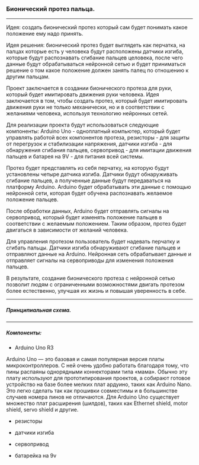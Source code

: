 ### Бионический протез пальца.

---

Идея: создать бионический протез который сам будет понимать какое положение ему надо принять.

Идея решения: бионический протез будет выглядеть как перчатка, на палцах которые есть у человека будут расположены датчики изгиба, которые будут распознавать сгибание пальцев целовека, после чего данные будут обрабатываться нейронной сетью и будет приниматься решение о том какое положение должен занять палец по отношению к другим пальцам.

Проект заключается в создании бионического протеза для руки, который будет имитировать движения руки человека. Идея заключается в том, чтобы создать протез, который будет имитировать движения руки не только механически, но и в соответствии с желаниями человека, используя технологию нейронных сетей.

Для реализации проекта будут использоваться следующие компоненты: Arduino Uno - одноплатный компьютер, который будет управлять работой всех компонентов протеза, резисторы - для защиты от перегрузок и стабилизации напряжения, датчики изгиба - для обнаружения сгибания пальцев, сервопривод - для имитации движения пальцев и батарея на 9V - для питания всей системы.

Протез будет представлять из себя перчатку, на которую будут установлены четыре датчика изгиба. Датчики будут обнаруживать сгибание пальцев, а полученные данные будут передаваться на платформу Arduino. Arduino будет обрабатывать эти данные с помощью нейронной сети, которая будет обучена распознавать желаемое положение пальцев.

После обработки данных, Arduino будет отправлять сигналы на сервопривод, который будет изменять положение пальцев в соответствии с желаемым положением. Таким образом, протез будет двигаться в зависимости от желаний человека.

Для управления протезом пользователь будет надевать перчатку и сгибать пальцы. Датчики изгиба обнаруживают сгибание пальцев и отправляют данные на Arduino. Нейронная сеть обрабатывает данные и отправляет сигналы на сервоприводы для изменения положения пальцев.

В результате, создание бионического протеза с нейронной сетью позволит людям с ограниченными возможностями двигать протезом более естественно, улучшая их жизнь и повышая уверенность в себе.

---

##### Принципиальная схема.


---

##### Компоненты:

- Arduino Uno R3

Arduino Uno — это базовая и самая популярная версия платы микроконтроллеров. С ней очень удобно работать благодаря тому, что пины распаяны однорядными коннекторами типа «мама». Обычно эту плату используют для прототипирования проектов, а собирают готовое устройство на базе более мелких плат ардуино, таких как Arduino Nano. Это легко сделать так как прошивки совместимы и в большинстве случаев номера пинов не отличаются. Для Arduino Uno существует множество плат расширения (шилдов), таких как Ethernet shield, motor shield, servo shield и другие.

- резисторы

- датчики изгиба

- сервопривод

- батарейка на 9v 